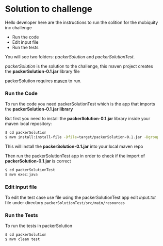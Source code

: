 # Solution to challenge


Hello developer here are the instructions to run the solition for the mobiquity inc challenge

  - Run the code
  - Edit input file
  - Run the tests
  
  
You will see two folders: *packerSolution* and *packerSolutionTest*.

*packerSolution* is the solution to the challenge, this maven project creates the **packerSolution-0.1.jar** library file

packerSolution requires [maven](https://maven.apache.org)  to run.

### Run the Code

To run the code you need packerSolutionTest which is the app that imports the **packerSolution-0.1.jar library**

But first you need to install the **packerSolution-0.1.jar** library inside your maven local repository:

```sh
$ cd packerSolution
$ mvn install:install-file -Dfile=target/packerSolution-0.1.jar -DgroupId=com.mobiquityinc -DartifactId=packerSolution -Dversion=0.1 -Dpackaging=jar 
```
 This will install the **packerSolution-0.1.jar** into your local maven repo
 
 Then run the packerSolutionTest app in order to check if the import of **packerSolution-0.1.jar** is correct
 ```sh
$ cd packerSolutionTest  
$ mvn exec:java 
```

### Edit input file
To edit the test case use file using the packerSolutionTest app 
edit *input.txt* file under directory ```packerSolutionTest/src/main/resources```
 
### Run the Tests

To run the tests in packerSolution

```sh
$ cd packerSolution
$ mvn clean test
```

